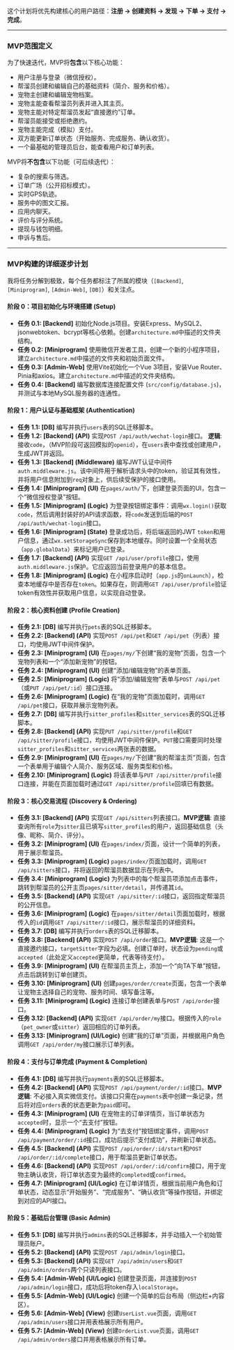 这个计划将优先构建核心的用户路径：**注册 -> 创建资料 -> 发现 -> 下单 -> 支付 -> 完成**。

------

### MVP范围定义

为了快速迭代，MVP将**包含**以下核心功能：

- 用户注册与登录（微信授权）。
- 帮溜员创建和编辑自己的基础资料（简介、服务和价格）。
- 宠物主创建和编辑宠物档案。
- 宠物主能查看帮溜员列表并进入其主页。
- 宠物主能对特定帮溜员发起“直接邀约”订单。
- 帮溜员能接受或拒绝邀约。
- 宠物主能完成（模拟）支付。
- 双方能更新订单状态（开始服务、完成服务、确认收货）。
- 一个最基础的管理员后台，能查看用户和订单列表。

MVP将**不包含**以下功能（可后续迭代）：

- 复杂的搜索与筛选。
- 订单广场（公开招标模式）。
- 实时GPS轨迹。
- 服务中的图文汇报。
- 应用内聊天。
- 评价与评分系统。
- 提现与钱包明细。
- 申诉与售后。

------

### MVP构建的详细逐步计划

我将任务分解到极致，每个任务都标注了所属的模块（`[Backend]`, `[Miniprogram]`, `[Admin-Web]`, `[DB]`）和关注点。

#### **阶段 0：项目初始化与环境搭建 (Setup)**

- **任务 0.1: [Backend]** 初始化Node.js项目。安装Express、MySQL2、jsonwebtoken、bcrypt等核心依赖。创建`architecture.md`中描述的文件夹结构。
- **任务 0.2: [Miniprogram]** 使用微信开发者工具，创建一个新的小程序项目，建立`architecture.md`中描述的文件夹和初始页面文件。
- **任务 0.3: [Admin-Web]** 使用Vite初始化一个Vue 3项目，安装Vue Router、Pinia和axios。建立`architecture.md`中描述的文件夹结构。
- **任务 0.4: [Backend]** 编写数据库连接配置文件 (`src/config/database.js`)，并测试与本地MySQL服务器的连通性。

#### **阶段 1：用户认证与基础框架 (Authentication)**

- **任务 1.1: [DB]** 编写并执行`users`表的SQL迁移脚本。
- **任务 1.2: [Backend] (API)** 实现`POST /api/auth/wechat-login`接口。 **逻辑**: 接收`code`，（MVP阶段可返回模拟的`openid`），在`users`表中查找或创建用户，生成JWT并返回。
- **任务 1.3: [Backend] (Middleware)** 编写JWT认证中间件`auth.middleware.js`。该中间件用于解析请求头中的token，验证其有效性，并将用户信息附加到`req`对象上，供后续受保护的接口使用。
- **任务 1.4: [Miniprogram] (UI)** 在`pages/auth/`下，创建登录页面的UI，包含一个“微信授权登录”按钮。
- **任务 1.5: [Miniprogram] (Logic)** 为登录按钮绑定事件：调用`wx.login()`获取`code`，然后调用封装好的API请求函数，将`code`发送到后端的`POST /api/auth/wechat-login`接口。
- **任务 1.6: [Miniprogram] (State)** 登录成功后，将后端返回的JWT `token`和用户信息，通过`wx.setStorageSync`保存到本地缓存。同时设置一个全局状态（`app.globalData`）来标记用户已登录。
- **任务 1.7: [Backend] (API)** 实现`GET /api/user/profile`接口，使用`auth.middleware.js`保护。它应返回当前登录用户的基本信息。
- **任务 1.8: [Miniprogram] (Logic)** 在小程序启动时（`app.js`的`onLaunch`），检查本地缓存中是否存在`token`。如果存在，则调用`GET /api/user/profile`验证token有效性并获取用户信息，以实现自动登录。

#### **阶段 2：核心资料创建 (Profile Creation)**

- **任务 2.1: [DB]** 编写并执行`pets`表的SQL迁移脚本。
- **任务 2.2: [Backend] (API)** 实现`POST /api/pet`和`GET /api/pet`（列表）接口，均使用JWT中间件保护。
- **任务 2.3: [Miniprogram] (UI)** 在`pages/my/`下创建“我的宠物”页面，包含一个宠物列表和一个“添加新宠物”的按钮。
- **任务 2.4: [Miniprogram] (UI)** 创建“添加/编辑宠物”的表单页面。
- **任务 2.5: [Miniprogram] (Logic)** 将“添加/编辑宠物”表单与`POST /api/pet`（或`PUT /api/pet/:id`）接口连接。
- **任务 2.6: [Miniprogram] (Logic)** 在“我的宠物”页面加载时，调用`GET /api/pet`接口，获取并展示宠物列表。
- **任务 2.7: [DB]** 编写并执行`sitter_profiles`和`sitter_services`表的SQL迁移脚本。
- **任务 2.8: [Backend] (API)** 实现`PUT /api/sitter/profile`和`GET /api/sitter/profile`接口，均使用JWT中间件保护。`PUT`接口需要同时处理`sitter_profiles`和`sitter_services`两张表的数据。
- **任务 2.9: [Miniprogram] (UI)** 在`pages/my/`下创建“我的帮溜主页”页面，包含一个表单用于编辑个人简介、服务区域、服务类型和价格。
- **任务 2.10: [Miniprogram] (Logic)** 将该表单与`PUT /api/sitter/profile`接口连接，并能在页面加载时通过`GET /api/sitter/profile`回填已有数据。

#### **阶段 3：核心交易流程 (Discovery & Ordering)**

- **任务 3.1: [Backend] (API)** 实现`GET /api/sitters`列表接口。**MVP逻辑**: 直接查询所有`role`为`sitter`且已填写`sitter_profiles`的用户，返回基础信息（头像、昵称、简介、评分）。
- **任务 3.2: [Miniprogram] (UI)** 在`pages/index/`页面，设计一个简单的列表，用于展示帮溜员。
- **任务 3.3: [Miniprogram] (Logic)** `pages/index/`页面加载时，调用`GET /api/sitters`接口，并将返回的帮溜员数据显示在列表中。
- **任务 3.4: [Miniprogram] (Logic)** 为列表中的每个帮溜员项添加点击事件，跳转到帮溜员的公开主页`pages/sitter/detail`，并传递其`id`。
- **任务 3.5: [Backend] (API)** 实现`GET /api/sitter/:id`接口，返回指定帮溜员的公开信息。
- **任务 3.6: [Miniprogram] (Logic)** 在`pages/sitter/detail`页面加载时，根据传入的`id`调用`GET /api/sitter/:id`接口，展示帮溜员的详细资料。
- **任务 3.7: [DB]** 编写并执行`orders`表的SQL迁移脚本。
- **任务 3.8: [Backend] (API)** 实现`POST /api/order`接口。**MVP逻辑**: 这是一个直接邀约接口，`targetSitter`字段为必填。创建订单时，状态设为`pending`或`accepted`（此处定义`accepted`更简单，代表等待支付）。
- **任务 3.9: [Miniprogram] (UI)** 在帮溜员主页上，添加一个“向TA下单”按钮，点击后跳转到订单创建页。
- **任务 3.10: [Miniprogram] (UI)** 创建`pages/order/create`页面，包含一个表单让宠物主选择自己的宠物、服务时间、填写备注等。
- **任务 3.11: [Miniprogram] (Logic)** 连接订单创建表单与`POST /api/order`接口。
- **任务 3.12: [Backend] (API)** 实现`GET /api/order/my`接口。根据传入的`role`（`pet_owner`或`sitter`）返回相应的订单列表。
- **任务 3.13: [Miniprogram] (UI/Logic)** 创建“我的订单”页面，并根据用户角色调用`GET /api/order/my`接口展示订单列表。

#### **阶段 4：支付与订单完成 (Payment & Completion)**

- **任务 4.1: [DB]** 编写并执行`payments`表的SQL迁移脚本。
- **任务 4.2: [Backend] (API)** 实现`POST /api/payment/order/:id`接口。**MVP逻辑**: 不必接入真实微信支付。该接口只需在`payments`表中创建一条记录，然后将对应`orders`表的状态更新为`paid`即可。
- **任务 4.3: [Miniprogram] (UI)** 在宠物主的订单详情页，当订单状态为`accepted`时，显示一个“去支付”按钮。
- **任务 4.4: [Miniprogram] (Logic)** 为“去支付”按钮绑定事件，调用`POST /api/payment/order/:id`接口，成功后提示“支付成功”，并刷新订单状态。
- **任务 4.5: [Backend] (API)** 实现`POST /api/order/:id/start`和`POST /api/order/:id/complete`接口，用于帮溜员更新订单状态。
- **任务 4.6: [Backend] (API)** 实现`POST /api/order/:id/confirm`接口，用于宠物主确认收货，将订单状态变为最终的`completed`或`confirmed`。
- **任务 4.7: [Miniprogram] (UI/Logic)** 在订单详情页，根据当前用户角色和订单状态，动态显示“开始服务”、“完成服务”、“确认收货”等操作按钮，并绑定到对应的API接口。

#### **阶段 5：基础后台管理 (Basic Admin)**

- **任务 5.1: [DB]** 编写并执行`admins`表的SQL迁移脚本，并手动插入一个初始管理员账户。
- **任务 5.2: [Backend] (API)** 实现`POST /api/admin/login`接口。
- **任务 5.3: [Backend] (API)** 实现`GET /api/admin/users`和`GET /api/admin/orders`两个只读列表接口。
- **任务 5.4: [Admin-Web] (UI/Logic)** 创建登录页面，并连接到`POST /api/admin/login`接口，成功后将token存入`localStorage`。
- **任务 5.5: [Admin-Web] (UI/Logic)** 创建一个简单的后台布局（侧边栏+内容区）。
- **任务 5.6: [Admin-Web] (View)** 创建`UserList.vue`页面，调用`GET /api/admin/users`接口并用表格展示所有用户。
- **任务 5.7: [Admin-Web] (View)** 创建`OrderList.vue`页面，调用`GET /api/admin/orders`接口并用表格展示所有订单。
